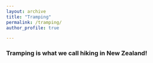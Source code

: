 ```yaml
---
layout: archive
title: "Tramping"
permalink: /tramping/
author_profile: true

---
```



### Tramping is what we call hiking in New Zealand!

